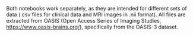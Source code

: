 Both notebooks work separately, as they are intended for different sets of data (.csv files for clinical data and MRI images in .nii format).
All files are extracted from OASIS (Open Access Series of Imaging Studies, https://www.oasis-brains.org/), specifically from the OASIS-3 dataset.
